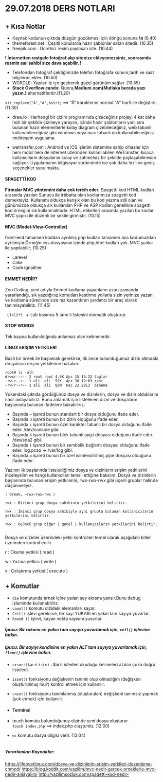 # 29.07.2018 DERS NOTLARI

## + Kısa Notlar
- Kaynak kodunun çıktıda düzgün gözükmesi için döngü sonuna <b>\n</b> (9.40)
-  themeforest.net : Çeşitli konularda hazır şablonlar satan sitedir. (10.35)
- freepik.com : Ücretsiz resim paylaşan site. (10.44)

<b>! İnternetten rastgele fotoğraf alıp sitenize ekleyemezsiniz, sonrasında resmin asıl sahibi size dava açabilir. ! </b>
- Telefondan fotoğraf çektiğimizde telefon fotoğrafa konum,tarih ve saat bilgilerini ekler. (10.50)
- WORDLE: Yazıları iç içe geçirerek güzel görünüm sağlar. (10.55)
- <b>Stack Overflow candır.</b> Quora,<b>Medium.com(Mutlaka burada yazı yazın.)</b> alternatiflerdir.(11.20)

```str_replace("Â","A",$str);``` ==> "Â" karakterini normal "A" harfi ile değiştirir. (11.30)

- draw.io : Herhangi bir çizim programında çizeceğiniz projeyi 4 kat daha hızlı bir şekilde çizmeye yarayan, içinde hazır şablonların yanı sıra bulunan hazır elementlerle kolay diagram çizebileceğiniz, web tabanlı kullanabileceğiniz gibi windows veya mac tabanlı da kullanabileceğiniz muhteşem uygulama.

- wetransfer.com : Android ve İOS işletim sistemine sahip cihazlar için hem mobil hem de internet üzerinden kullanılabilen WeTransfer, kısaca kullanıcıların dosyalarını kolay ve zahmetsiz bir şekilde paylaşabilmesini sağlıyor. Uygulamanın bilgisayar sürümünde ise çok daha hızlı ve geniş seçenekler sunulmakta.

#### SPAGETTİ KOD
<b> Firmalar MVC yöntemini daha çok tercih eder.</b> Spagetti kod HTML kodları arasında yazılan Sunucu ile irtibatta olan kodlarımıza spagetti kod demekteyiz. Kullanımı oldukça karışık olan bu kod yazma stili olan ve günümüzde oldukça sık kullanılan PHP ve ASP kodları genellikle spagetti kod örneğini sık kullanmaktadır. HTML etiketleri arasında yazılan bu kodlar MVC yapısı ile düzenli bir şekile girmiştir. (10.15)

#### MVC (Model-View-Controller)
front-end tamamen koddan ayrılmış php kodları tamamen ana kodumuzdan ayrılmıştır.Örneğin css dosyasının içinde php,html kodları yok. MVC şunlar ile yapılabilir; (10.25)
- Larevel
- Cake
- Code ignaither

#### EMMET NEDİR?

 Zen Coding, yeni adıyla Emmet kodlama yapanların uzun zamandır yararlandığı, sık yazdığınız komutları kestirme yollarla sizin yerinize yazan ve kodlama sürecinde size hız kazandıran yardımcı bir araç olarak tanımlayabiliriz. (11.45)

<code> ul>li*5 </code> + <kbd>tab</kbd> basınca 5 tane li listesini otomatik oluşturur.

#### STOP WORDS

Tek başına kullanıldığında anlamsız olan kelimelerdir.

#### LİNUX ERİŞİM YETKİLERİ

Basit bir örnek ile başlamak gerekirse, ilk önce bulunduğumuz dizin altındaki dosyaların erişim yetkilerine bakalım.
```
root# ls -alh
drwxr--r-- 2 root root 4.0K Apr 15 13:22 loglar
-rw-r--r-- 1 ali  ali  52K  Apr 30 12:03 test
-rw-r--r-- 1 ali  ali  83M  Dec 22 2013  deneme
```
Yukarıdaki çıktıda gördüğünüz dosya ve dizinlerin, dosya ve dizin olduklarını nasıl anlayabiliriz. Bunu anlamak için listelenen dizin ve dosyaların başlarında bulunan ifadelere bakabiliriz.

- Başında ```–``` işareti bunun standart bir dosya olduğunu ifade eder.
- Başında ```d``` işareti bunun bir dizin olduğunu ifade eder.
- Başında ```c``` işareti bunun özel karakter tabanlı bir dosya olduğunu ifade eder. /dev/console gibi.
- Başında ```b``` işareti bunun blok tabanlı aygıt dosyası olduğunu ifade eder.  /dev/sda2  gibi.
- Başında ```l```  işareti bunun bir sembolik bağlantı dosyası olduğunu ifade eder. log.pcap ->  /var/log gibi.
- Başında ```p``` işareti bunun bir özel isimlendirilmiş pipe dosyası olduğunu ifade eder.


Yazının ilk başlarında listelediğimiz dosya ve dizinlerin erişim yetkilerini inceleyelim ve hangi kullanıcıları temsil ettiğine bakalım. Dosya ve dizinlerin başlarında bulunan erişim yetkilerini,    rwx-rwx-rwx gibi üçerli gruplar halinde düşünmeliyiz.

```
( Örnek, –rwx–rwx–rwx )

rwx : Birinci grup dosya sahibinin yetkilerini belirtir.

rwx : İkinci grup dosya sahibiyle aynı grupta bulunan kullanıcıların yetkilerini belirtir.

rwx : Üçüncü grup diğer ( genel ) kullanıcıların yetkilerini belirtir.


```
Dosya ve dizinler üzerindeki yetki kontrolleri temel olarak aşağıdaki bitler üzerinden kontrol edilir.

r : Okuma yetkisi  ( read )

w : Yazma yetkisi  ( write )

x : Çalıştırma yetkisi  ( execute )
## + Komutlar
- ```die``` komutunda tırnak içine yaılan şey ekrana yansır.Bunu debug işleminde kullanabiliriz.
- ```count()``` komutu dizideki elemanları sayar.
- ```Ceil()``` işlevi gerekirse, bir sayı YUKARI en yakın tam sayıya yuvarlar.
- ```Round ()``` işlevi, kayan nokta sayısını yuvarlar.
##### İpucu: Bir rakamı en yakın tam sayıya yuvarlamak için, ```ceil()``` işlevine bakın.
##### İpucu: Bir sayıyı kendisine en yakın ALT tam sayıya yuvarlamak için, ```floor()``` işlevine bakın.
- ```arsort($arrListe)``` : $arrListeden okuduğu kelimeleri azdan çoka doğru listeledi.
- ```isset()``` fonksiyonu değişkenin tanımlı olup olmadığını (değişken oluşturulmuş mu?) kontrol etmek için kullanılır.
- ```unset()``` fonksiyonu tanımlanmış (oluşturulan) değişkeni tanımsız yapmak (yok etmek) için kullanılır.


- #### Terminal
- touch komutu bulunduğunuz dizinde yeni dosya oluşturur.</br>
```touch index.php``` ==> index.php oluşturdu. (12.00)

- ```wc``` komutu dosya bilgisi verir. (12.04)
<br></br>
##### Yararlanılan Kaynaklar:
https://lifeoverlinux.com/dosya-ve-dizinlerin-erisim-yetkileri-duzenleme-chmod/
https://blog.koddit.com/yazilim/mvc-nedir-gercek-orneklerle-mvc-nedir-anlayalim/
http://yazilimsozluk.com/spagetti-kod-nedir-
